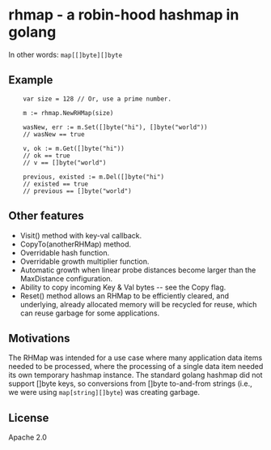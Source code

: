 # rhmap - a robin-hood hashmap in golang

In other words: `map[[]byte][]byte`

## Example
```
    var size = 128 // Or, use a prime number.

    m := rhmap.NewRHMap(size)

    wasNew, err := m.Set([]byte("hi"), []byte("world"))
    // wasNew == true

    v, ok := m.Get([]byte("hi"))
    // ok == true
    // v == []byte("world")

    previous, existed := m.Del([]byte("hi")
    // existed == true
    // previous == []byte("world")
```

## Other features

* Visit() method with key-val callback.
* CopyTo(anotherRHMap) method.
* Overridable hash function.
* Overridable growth multiplier function.
* Automatic growth when linear probe distances become larger than the
  MaxDistance configuration.
* Ability to copy incoming Key & Val bytes -- see the Copy flag.
* Reset() method allows an RHMap to be efficiently cleared, and
  underlying, already allocated memory will be recycled for reuse,
  which can reuse garbage for some applications.

## Motivations

The RHMap was intended for a use case where many application data
items needed to be processed, where the processing of a single data
item needed its own temporary hashmap instance.  The standard golang
hashmap did not support []byte keys, so conversions from []byte
to-and-from strings (i.e., we were using `map[string][]byte`) was
creating garbage.

## License

Apache 2.0
